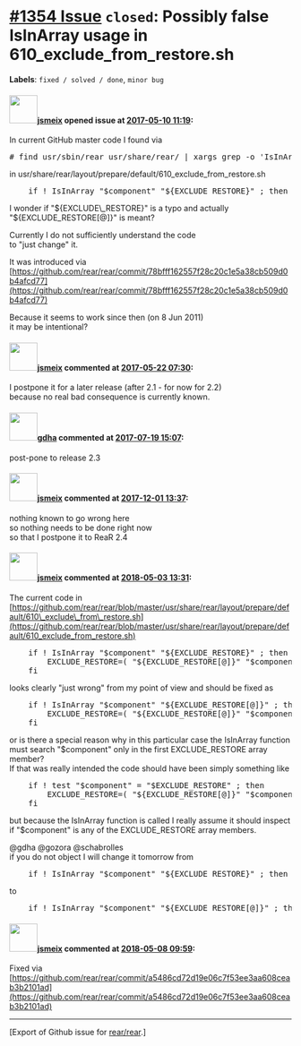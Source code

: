 [\#1354 Issue](https://github.com/rear/rear/issues/1354) `closed`: Possibly false IsInArray usage in 610\_exclude\_from\_restore.sh
===================================================================================================================================

**Labels**: `fixed / solved / done`, `minor bug`

#### <img src="https://avatars.githubusercontent.com/u/1788608?u=925fc54e2ce01551392622446ece427f51e2f0ce&v=4" width="50">[jsmeix](https://github.com/jsmeix) opened issue at [2017-05-10 11:19](https://github.com/rear/rear/issues/1354):

In current GitHub master code I found via

<pre>
# find usr/sbin/rear usr/share/rear/ | xargs grep -o 'IsInArray .*' | grep -v '\[@\]'
</pre>

in usr/share/rear/layout/prepare/default/610\_exclude\_from\_restore.sh

<pre>
    if ! IsInArray "$component" "${EXCLUDE_RESTORE}" ; then
</pre>

I wonder if "${EXCLUDE\_RESTORE}" is a typo  
and actually "${EXCLUDE\_RESTORE\[@\]}" is meant?

Currently I do not sufficiently understand the code  
to "just change" it.

It was introduced via  
[https://github.com/rear/rear/commit/78bfff162557f28c20c1e5a38cb509d0b4afcd77](https://github.com/rear/rear/commit/78bfff162557f28c20c1e5a38cb509d0b4afcd77)

Because it seems to work since then (on 8 Jun 2011)  
it may be intentional?

#### <img src="https://avatars.githubusercontent.com/u/1788608?u=925fc54e2ce01551392622446ece427f51e2f0ce&v=4" width="50">[jsmeix](https://github.com/jsmeix) commented at [2017-05-22 07:30](https://github.com/rear/rear/issues/1354#issuecomment-303021235):

I postpone it for a later release (after 2.1 - for now for 2.2)  
because no real bad consequence is currently known.

#### <img src="https://avatars.githubusercontent.com/u/888633?u=cdaeb31efcc0048d3619651aa18dd4b76e636b21&v=4" width="50">[gdha](https://github.com/gdha) commented at [2017-07-19 15:07](https://github.com/rear/rear/issues/1354#issuecomment-316417623):

post-pone to release 2.3

#### <img src="https://avatars.githubusercontent.com/u/1788608?u=925fc54e2ce01551392622446ece427f51e2f0ce&v=4" width="50">[jsmeix](https://github.com/jsmeix) commented at [2017-12-01 13:37](https://github.com/rear/rear/issues/1354#issuecomment-348496498):

nothing known to go wrong here  
so nothing needs to be done right now  
so that I postpone it to ReaR 2.4

#### <img src="https://avatars.githubusercontent.com/u/1788608?u=925fc54e2ce01551392622446ece427f51e2f0ce&v=4" width="50">[jsmeix](https://github.com/jsmeix) commented at [2018-05-03 13:31](https://github.com/rear/rear/issues/1354#issuecomment-386296152):

The current code in  
[https://github.com/rear/rear/blob/master/usr/share/rear/layout/prepare/default/610\_exclude\_from\_restore.sh](https://github.com/rear/rear/blob/master/usr/share/rear/layout/prepare/default/610_exclude_from_restore.sh)

<pre>
    if ! IsInArray "$component" "${EXCLUDE_RESTORE}" ; then
        EXCLUDE_RESTORE=( "${EXCLUDE_RESTORE[@]}" "$component" )
    fi
</pre>

looks clearly "just wrong" from my point of view and should be fixed as

<pre>
    if ! IsInArray "$component" "${EXCLUDE_RESTORE[@]}" ; then
        EXCLUDE_RESTORE=( "${EXCLUDE_RESTORE[@]}" "$component" )
    fi
</pre>

or is there a special reason why in this particular case the IsInArray
function  
must search "$component" only in the first EXCLUDE\_RESTORE array
member?  
If that was really intended the code should have been simply something
like

<pre>
    if ! test "$component" = "$EXCLUDE_RESTORE" ; then
        EXCLUDE_RESTORE=( "${EXCLUDE_RESTORE[@]}" "$component" )
    fi
</pre>

but because the IsInArray function is called I really assume it should
inspect  
if "$component" is any of the EXCLUDE\_RESTORE array members.

@gdha @gozora @schabrolles  
if you do not object I will change it tomorrow from

<pre>
    if ! IsInArray "$component" "${EXCLUDE_RESTORE}" ; then
</pre>

to

<pre>
    if ! IsInArray "$component" "${EXCLUDE_RESTORE[@]}" ; then
</pre>

#### <img src="https://avatars.githubusercontent.com/u/1788608?u=925fc54e2ce01551392622446ece427f51e2f0ce&v=4" width="50">[jsmeix](https://github.com/jsmeix) commented at [2018-05-08 09:59](https://github.com/rear/rear/issues/1354#issuecomment-387350870):

Fixed via  
[https://github.com/rear/rear/commit/a5486cd72d19e06c7f53ee3aa608ceab3b2101ad](https://github.com/rear/rear/commit/a5486cd72d19e06c7f53ee3aa608ceab3b2101ad)

------------------------------------------------------------------------

\[Export of Github issue for
[rear/rear](https://github.com/rear/rear).\]
